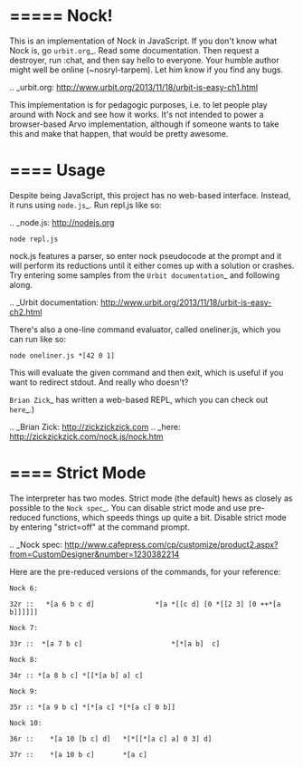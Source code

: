 =====
Nock!
=====

This is an implementation of Nock in JavaScript. If you don't know what Nock is, go `urbit.org`_.  Read some 
documentation.  Then request a destroyer, run :chat, and then say hello to everyone.  Your
humble author might well be online (~nosryl-tarpem).  Let him know if you find any bugs.

.. _urbit.org: http://www.urbit.org/2013/11/18/urbit-is-easy-ch1.html

This implementation is for pedagogic purposes, i.e. to let people 
play around with Nock and see how it works.  It's not intended to power a browser-based Arvo implementation, although 
if someone wants to take this and make that happen, that would be pretty awesome.

====
Usage
====
Despite being JavaScript, this project has no web-based interface.  Instead, it runs
using `node.js`_.  Run repl.js like so:

.. _node.js: http://nodejs.org

    node repl.js

nock.js features a parser, so enter nock pseudocode at the prompt and it will perform
its reductions until it either comes up with a solution or crashes.  Try
entering some samples from the `Urbit documentation`_ and
following along.

.. _Urbit documentation: http://www.urbit.org/2013/11/18/urbit-is-easy-ch2.html

There's also a one-line command evaluator, called oneliner.js, which you can run like so:
    
    node oneliner.js *[42 0 1]
    
This will evaluate the given command and then exit, which is useful if you want to redirect
stdout.  And really who doesn't?

`Brian Zick`_ has written a web-based REPL, which you can check out `here`_.)

.. _Brian Zick: http://zickzickzick.com
.. _here: http://zickzickzick.com/nock.js/nock.htm


====
Strict Mode
====

The interpreter has two modes.  Strict mode (the default) hews as closely as possible to the
`Nock spec`_.  You can disable strict mode and use pre-reduced functions, which speeds things up quite
a bit.  Disable strict mode by entering "strict=off" at the command prompt.

.. _Nock spec: http://www.cafepress.com/cp/customize/product2.aspx?from=CustomDesigner&number=1230382214

Here are the pre-reduced versions of the commands, for your reference:

    Nock 6:
    
    32r ::   *[a 6 b c d]               *[a *[[c d] [0 *[[2 3] [0 ++*[a b]]]]]]
    
    Nock 7:
    
    33r ::  *[a 7 b c]                      *[*[a b]  c]
    
    Nock 8:
    
    34r :: *[a 8 b c] *[[*[a b] a] c]
    
    Nock 9:
    
    35r :: *[a 9 b c] *[*[a c] *[*[a c] 0 b]]
    
    Nock 10:
    
    36r ::    *[a 10 [b c] d]   *[*[[*[a c] a] 0 3] d]
    
    37r ::    *[a 10 b c]       *[a c]
